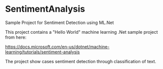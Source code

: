 # SentimentAnalysis
Sample Project for Sentiment Detection using ML.Net

This project contains a "Hello World" machine learning .Net sample project from here:

https://docs.microsoft.com/en-us/dotnet/machine-learning/tutorials/sentiment-analysis

The project show cases sentiment detection through classification of text.